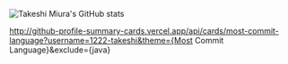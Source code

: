 

<!--
**1222-takeshi/1222-takeshi** is a ✨ _special_ ✨ repository because its `README.md` (this file) appears on your GitHub profile.

Here are some ideas to get you started:

- 🔭 I’m currently working on ...
- 🌱 I’m currently learning ...
- 👯 I’m looking to collaborate on ...
- 🤔 I’m looking for help with ...
- 💬 Ask me about ...
- 📫 How to reach me: ...
- 😄 Pronouns: ...
- ⚡ Fun fact: ...
-->

![Takeshi Miura's GitHub stats](https://github-readme-stats.vercel.app/api?username=1222-takeshi&count_private=true)

http://github-profile-summary-cards.vercel.app/api/cards/most-commit-language?username=1222-takeshi&theme={Most Commit Language}&exclude={java}
